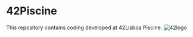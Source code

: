 # 42Piscine

This repository contains coding developed at 42Lisboa Piscine.
![42logo](https://www.42lisboa.com/wp-content/uploads/2020/07/42-Lisboa_RGB_Vertical.png)

